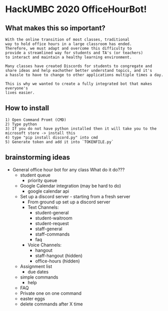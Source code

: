 # HackUMBC 2020 OfficeHourBot!

## What makes this so important?
    With the online transition of most classes, traditional
    way to hold office hours in a large classroom has ended.
    Therefore, we must adapt and overcome this difficulty to 
    provide a streamlined way for students and TA's (or teachers)
    to interact and maintain a healthy learning environment.

    Many classes have created Discords for students to congregate and 
    share ideas and help eachother better understand topics, and it's
    a hassle to have to change to other applications multiple times a day.

    This is why we wanted to create a fully integrated bot that makes everyone's
    lives easier.


## How to install
    1) Open Command Promt (CMD)
    2) Type python
    3) If you do not have python installed then it will take you to the microsoft store -> install this
    4) type "pip install discord.py" into cmd
    5) Generate token and add it into `TOKENFILE.py`
    

    
## brainstorming ideas
 - General office hour bot for any class
    What do it do???
    - student queue
        - priority queue
    - Google Calendar integration (may be hard to do)
        - google calendar api
    - Set up a discord server - starting from a fresh server
        - From ground up set up a discord server
        - Text Channels:
            - student-general
            - student-waitroom
            - student-request
            - staff-general
            - staff-commands
            - faq
        - Voice Channels:
            - hangout
            - staff-hangout (hidden)
            - office-hours (hidden)
    - Assignment list 
        - due dates 
    - simple commands
        - help
    - FAQ
    - Private one on one command
    - easter eggs
    - delete commands after X time
